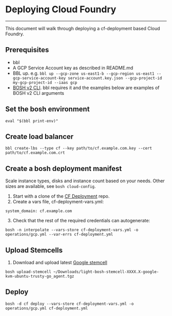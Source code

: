 # Deploying Cloud Foundry
---

This document will walk through deploying a cf-deployment based Cloud Foundry.

## Prerequisites

* bbl
* A GCP Service Account key as described in README.md
* BBL up. e.g. ```bbl up --gcp-zone us-east1-b --gcp-region us-east1 --gcp-service-account-key service-account.key.json --gcp-project-id my-gcp-project-id --iaas gcp```
* [BOSH v2 CLI](https://bosh.io/docs/cli-v2.html). bbl requires it and the examples below are examples of BOSH v2 CLI arguments

## Set the bosh environment

```
eval "$(bbl print-env)"
```

## Create load balancer

```
bbl create-lbs --type cf --key path/to/cf.example.com.key --cert path/to/cf.example.com.crt

```

## Create a bosh deployment manifest

Scale instance types, disks and instance count based on your needs. Other sizes are available, see ```bosh cloud-config```.

1. Start with a clone of the [CF Deployment](https://github.com/cloudfoundry/cf-deployment) repo.
2. Create a vars file, cf-deployment-vars.yml:
```
system_domain: cf.example.com
```
3. Check that the rest of the required credentials can autogenerate:
```
bosh -n interpolate --vars-store cf-deployment-vars.yml -o operations/gcp.yml --var-errs cf-deployment.yml
```

## Upload Stemcells

1. Download and upload latest [Google stemcell](http://bosh.io/stemcells)
```
bosh upload-stemcell ~/Downloads/light-bosh-stemcell-XXXX.X-google-kvm-ubuntu-trusty-go_agent.tgz
```

## Deploy

```
bosh -d cf deploy --vars-store cf-deployment-vars.yml -o operations/gcp.yml cf-deployment.yml

```
